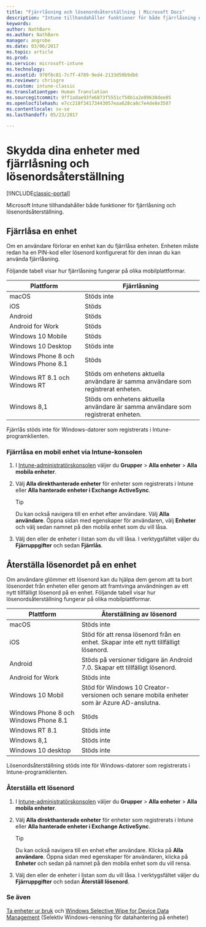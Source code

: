 ```yaml
---
title: "Fjärrlåsning och lösenordsåterställning | Microsoft Docs"
description: "Intune tillhandahåller funktioner för både fjärrlåsning och lösenordsåterställning."
keywords: 
author: NathBarn
ms.author: NathBarn
manager: angrobe
ms.date: 03/06/2017
ms.topic: article
ms.prod: 
ms.service: microsoft-intune
ms.technology: 
ms.assetid: 970f8c81-7c7f-4789-9ed4-2133d50b9db6
ms.reviewer: chrisgre
ms.custom: intune-classic
ms.translationtype: Human Translation
ms.sourcegitcommit: 9ff1adae93fe6873f5551cf58b1a2e89638dee85
ms.openlocfilehash: e7cc218f34173443057eaa628ca8c7e4de8e3507
ms.contentlocale: sv-se
ms.lasthandoff: 05/23/2017

---
```

# <a name="help-protect-your-devices-with-remote-lock-and-passcode-reset"></a>Skydda dina enheter med fjärrlåsning och lösenordsåterställning

[!INCLUDE[classic-portal](../includes/classic-portal.md)]

Microsoft Intune tillhandahåller både funktioner för fjärrlåsning och lösenordsåterställning.

## <a name="lock-a-device-remotely"></a>Fjärrlåsa en enhet
Om en användare förlorar en enhet kan du fjärrlåsa enheten. Enheten måste redan ha en PIN-kod eller lösenord konfigurerat för den innan du kan använda fjärrlåsning.

Följande tabell visar hur fjärrlåsning fungerar på olika mobilplattformar.

|Plattform|Fjärrlåsning|
|------------|---------------|
|macOS|Stöds inte|
|iOS|Stöds|
|Android|Stöds|
|Android for Work|Stöds|
|Windows 10 Mobile|Stöds|
|Windows 10 Desktop|Stöds inte|
|Windows Phone 8 och Windows Phone 8.1|Stöds|
|Windows RT 8.1 och Windows RT|Stöds om enhetens aktuella användare är samma användare som registrerat enheten.|
|Windows 8,1|Stöds om enhetens aktuella användare är samma användare som registrerat enheten.|

Fjärrlås stöds inte för Windows-datorer som registrerats i Intune-programklienten.

### <a name="lock-a-mobile-device-remotely-through-the-intune-console"></a>Fjärrlåsa en mobil enhet via Intune-konsolen

1.  I [Intune-administratörskonsolen](https://manage.microsoft.com/) väljer du **Grupper** &gt; **Alla enheter** &gt; **Alla mobila enheter**.

2.  Välj **Alla direkthanterade enheter** för enheter som registrerats i Intune eller **Alla hanterade enheter i Exchange ActiveSync**.

    > [!TIP]
    > Du kan också navigera till en enhet efter användare. Välj **Alla användare**. Öppna sidan med egenskaper för användaren, välj **Enheter** och välj sedan namnet på den mobila enhet som du vill låsa.

3.  Välj den eller de enheter i listan som du vill låsa. I verktygsfältet väljer du **Fjärruppgifter** och sedan **Fjärrlås**.

## <a name="reset-the-passcode-on-a-device"></a>Återställa lösenordet på en enhet
Om användare glömmer ett lösenord kan du hjälpa dem genom att ta bort lösenordet från enheten eller genom att framtvinga användningen av ett nytt tillfälligt lösenord på en enhet. Följande tabell visar hur lösenordsåterställning fungerar på olika mobilplattformar.

|Plattform|Återställning av lösenord|
|------------|------------------|
|macOS|Stöds inte|
|iOS|Stöd för att rensa lösenord från en enhet. Skapar inte ett nytt tillfälligt lösenord.|
|Android|Stöds på versioner tidigare än Android 7.0. Skapar ett tillfälligt lösenord.|
|Android for Work|Stöds inte|
|Windows 10 Mobil|Stöd för Windows 10 Creator-versionen och senare mobila enheter som är Azure AD-anslutna.|
|Windows Phone 8 och Windows Phone 8.1|Stöds|
|Windows RT 8.1|Stöds inte|
|Windows 8,1|Stöds inte|
|Windows 10 desktop|Stöds inte|

Lösenordsåterställning stöds inte för Windows-datorer som registrerats i Intune-programklienten.

### <a name="reset-a-passcode"></a>Återställa ett lösenord

1.  I [Intune-administratörskonsolen](https://manage.microsoft.com/) väljer du **Grupper** &gt; **Alla enheter** &gt; **Alla mobila enheter**.

2.  Välj **Alla direkthanterade enheter** för enheter som registrerats i Intune eller **Alla hanterade enheter i Exchange ActiveSync**.

    > [!TIP]
    > Du kan också navigera till en enhet efter användare. Klicka på **Alla användare**. Öppna sidan med egenskaper för användaren, klicka på **Enheter** och sedan på namnet på den mobila enhet som du vill rensa.

3.  Välj den eller de enheter i listan som du vill låsa. I verktygsfältet väljer du **Fjärruppgifter** och sedan **Återställ lösenord**.


### <a name="see-also"></a>Se även
[Ta enheter ur bruk](retire-devices-from-microsoft-intune-management.md) och [Windows Selective Wipe for Device Data Management](http://technet.microsoft.com/library/dn486874.aspx) (Selektiv Windows-rensning för datahantering på enheter)

